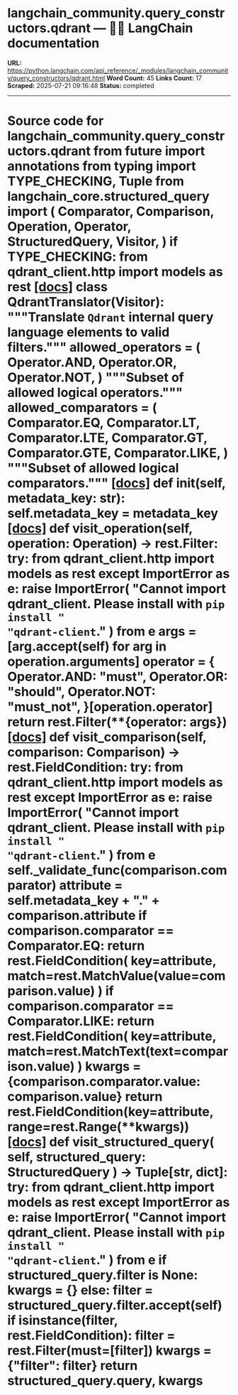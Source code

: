 # langchain_community.query_constructors.qdrant — 🦜🔗 LangChain  documentation

**URL:** https://python.langchain.com/api_reference/_modules/langchain_community/query_constructors/qdrant.html
**Word Count:** 45
**Links Count:** 17
**Scraped:** 2025-07-21 09:16:48
**Status:** completed

---

# Source code for langchain\_community.query\_constructors.qdrant               from __future__ import annotations          from typing import TYPE_CHECKING, Tuple          from langchain_core.structured_query import (         Comparator,         Comparison,         Operation,         Operator,         StructuredQuery,         Visitor,     )          if TYPE_CHECKING:         from qdrant_client.http import models as rest                              [[docs]](https://python.langchain.com/api_reference/community/query_constructors/langchain_community.query_constructors.qdrant.QdrantTranslator.html#langchain_community.query_constructors.qdrant.QdrantTranslator)     class QdrantTranslator(Visitor):         """Translate `Qdrant` internal query language elements to valid filters."""              allowed_operators = (             Operator.AND,             Operator.OR,             Operator.NOT,         )         """Subset of allowed logical operators."""              allowed_comparators = (             Comparator.EQ,             Comparator.LT,             Comparator.LTE,             Comparator.GT,             Comparator.GTE,             Comparator.LIKE,         )         """Subset of allowed logical comparators."""                         [[docs]](https://python.langchain.com/api_reference/community/query_constructors/langchain_community.query_constructors.qdrant.QdrantTranslator.html#langchain_community.query_constructors.qdrant.QdrantTranslator.__init__)         def __init__(self, metadata_key: str):             self.metadata_key = metadata_key                                        [[docs]](https://python.langchain.com/api_reference/community/query_constructors/langchain_community.query_constructors.qdrant.QdrantTranslator.html#langchain_community.query_constructors.qdrant.QdrantTranslator.visit_operation)         def visit_operation(self, operation: Operation) -> rest.Filter:             try:                 from qdrant_client.http import models as rest             except ImportError as e:                 raise ImportError(                     "Cannot import qdrant_client. Please install with `pip install "                     "qdrant-client`."                 ) from e                  args = [arg.accept(self) for arg in operation.arguments]             operator = {                 Operator.AND: "must",                 Operator.OR: "should",                 Operator.NOT: "must_not",             }[operation.operator]             return rest.Filter(**{operator: args})                                        [[docs]](https://python.langchain.com/api_reference/community/query_constructors/langchain_community.query_constructors.qdrant.QdrantTranslator.html#langchain_community.query_constructors.qdrant.QdrantTranslator.visit_comparison)         def visit_comparison(self, comparison: Comparison) -> rest.FieldCondition:             try:                 from qdrant_client.http import models as rest             except ImportError as e:                 raise ImportError(                     "Cannot import qdrant_client. Please install with `pip install "                     "qdrant-client`."                 ) from e                  self._validate_func(comparison.comparator)             attribute = self.metadata_key + "." + comparison.attribute             if comparison.comparator == Comparator.EQ:                 return rest.FieldCondition(                     key=attribute, match=rest.MatchValue(value=comparison.value)                 )             if comparison.comparator == Comparator.LIKE:                 return rest.FieldCondition(                     key=attribute, match=rest.MatchText(text=comparison.value)                 )             kwargs = {comparison.comparator.value: comparison.value}             return rest.FieldCondition(key=attribute, range=rest.Range(**kwargs))                                        [[docs]](https://python.langchain.com/api_reference/community/query_constructors/langchain_community.query_constructors.qdrant.QdrantTranslator.html#langchain_community.query_constructors.qdrant.QdrantTranslator.visit_structured_query)         def visit_structured_query(             self, structured_query: StructuredQuery         ) -> Tuple[str, dict]:             try:                 from qdrant_client.http import models as rest             except ImportError as e:                 raise ImportError(                     "Cannot import qdrant_client. Please install with `pip install "                     "qdrant-client`."                 ) from e                  if structured_query.filter is None:                 kwargs = {}             else:                 filter = structured_query.filter.accept(self)                 if isinstance(filter, rest.FieldCondition):                     filter = rest.Filter(must=[filter])                 kwargs = {"filter": filter}             return structured_query.query, kwargs